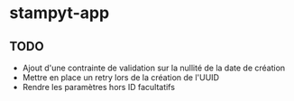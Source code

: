 # stampyt-app

## TODO
* Ajout d'une contrainte de validation sur la nullité de la date de création
* Mettre en place un retry lors de la création de l'UUID
* Rendre les paramètres hors ID facultatifs